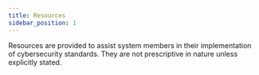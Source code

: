 ```yaml
---
title: Resources
sidebar_position: 1
---
```


Resources are provided to assist system members in their implementation of cybersecurity standards. They are not prescriptive in nature unless explicitly stated.
